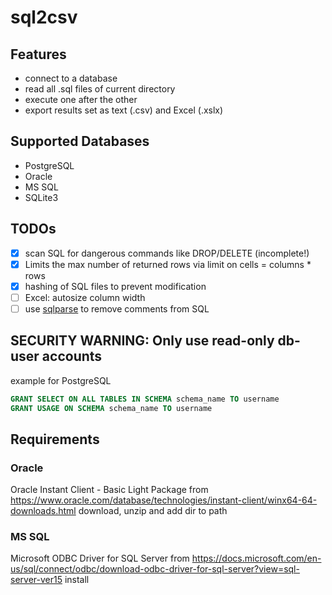 # sql2csv

## Features

* connect to a database
* read all .sql files of current directory
* execute one after the other
* export results set as text (.csv) and Excel (.xslx)

## Supported Databases

* PostgreSQL
* Oracle
* MS SQL
* SQLite3

## TODOs

* [x] scan SQL for dangerous commands like DROP/DELETE (incomplete!)
* [x] Limits the max number of returned rows via limit on cells = columns * rows
* [x] hashing of SQL files to prevent modification
* [ ] Excel: autosize column width
* [ ] use [sqlparse](https://sqlparse.readthedocs.io/en/latest/api/) to remove comments from SQL

## **SECURITY WARNING:** Only use read-only db-user accounts

example for PostgreSQL

```sql
GRANT SELECT ON ALL TABLES IN SCHEMA schema_name TO username
GRANT USAGE ON SCHEMA schema_name TO username
```

## Requirements

### Oracle

Oracle Instant Client - Basic Light Package
from
<https://www.oracle.com/database/technologies/instant-client/winx64-64-downloads.html>
download, unzip and add dir to path

### MS SQL

Microsoft ODBC Driver for SQL Server
from
<https://docs.microsoft.com/en-us/sql/connect/odbc/download-odbc-driver-for-sql-server?view=sql-server-ver15>
install

